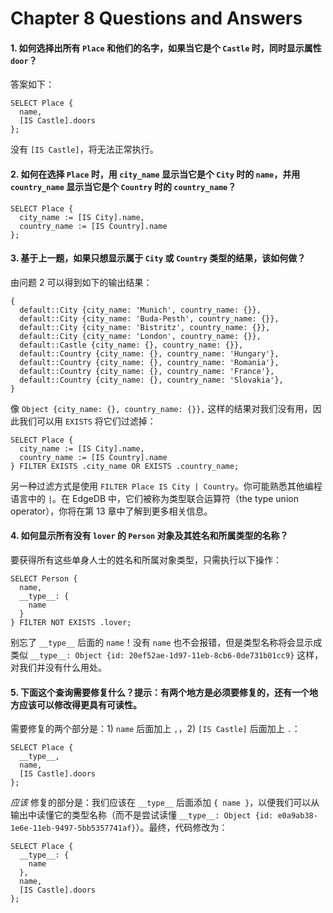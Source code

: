 # Chapter 8 Questions and Answers

#### 1. 如何选择出所有 `Place` 和他们的名字，如果当它是个 `Castle` 时，同时显示属性 `door`？

答案如下：

```edgeql
SELECT Place {
  name,
  [IS Castle].doors
};
```

没有 `[IS Castle]`，将无法正常执行。

#### 2. 如何在选择 `Place` 时，用 `city_name` 显示当它是个 `City` 时的 `name`，并用 `country_name` 显示当它是个 `Country` 时的 `country_name`？

```edgeql
SELECT Place {
  city_name := [IS City].name,
  country_name := [IS Country].name
};
```

#### 3. 基于上一题，如果只想显示属于 `City` 或 `Country` 类型的结果，该如何做？

由问题 2 可以得到如下的输出结果：

```
{
  default::City {city_name: 'Munich', country_name: {}},
  default::City {city_name: 'Buda-Pesth', country_name: {}},
  default::City {city_name: 'Bistritz', country_name: {}},
  default::City {city_name: 'London', country_name: {}},
  default::Castle {city_name: {}, country_name: {}},
  default::Country {city_name: {}, country_name: 'Hungary'},
  default::Country {city_name: {}, country_name: 'Romania'},
  default::Country {city_name: {}, country_name: 'France'},
  default::Country {city_name: {}, country_name: 'Slovakia'},
}
```

像 `Object {city_name: {}, country_name: {}},` 这样的结果对我们没有用，因此我们可以用 `EXISTS` 将它们过滤掉： 

```edgeql
SELECT Place {
  city_name := [IS City].name,
  country_name := [IS Country].name
} FILTER EXISTS .city_name OR EXISTS .country_name;
```

另一种过滤方式是使用 `FILTER Place IS City | Country`。你可能熟悉其他编程语言中的 `|`。在 EdgeDB 中，它们被称为类型联合运算符（the type union operator），你将在第 13 章中了解到更多相关信息。

#### 4. 如何显示所有没有 `lover` 的 `Person` 对象及其姓名和所属类型的名称？

要获得所有这些单身人士的姓名和所属对象类型，只需执行以下操作：

```edgeql
SELECT Person {
  name,
  __type__: {
    name
  }
} FILTER NOT EXISTS .lover;
```

别忘了 `__type__` 后面的 `name`！没有 `name` 也不会报错，但是类型名称将会显示成类似 `__type__: Object {id: 20ef52ae-1d97-11eb-8cb6-0de731b01cc9}` 这样，对我们并没有什么用处。

#### 5. 下面这个查询需要修复什么？提示：有两个地方是必须要修复的，还有一个地方应该可以修改得更具有可读性。

需要修复的两个部分是：1) `name` 后面加上 `,`，2) `[IS Castle]` 后面加上 `.`：

```edgeql
SELECT Place {
  __type__,
  name,
  [IS Castle].doors
};
```

_应该_ 修复的部分是：我们应该在 `__type__` 后面添加 `{ name }`，以便我们可以从输出中读懂它的类型名称（而不是尝试读懂 `__type__: Object {id: e0a9ab38-1e6e-11eb-9497-5bb5357741af}`）。最终，代码修改为：

```edgeql
SELECT Place {
  __type__: {
    name
  },
  name,
  [IS Castle].doors
};
```

